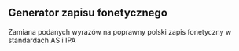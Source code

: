 ## Generator zapisu fonetycznego

Zamiana podanych wyrazów na poprawny polski zapis fonetyczny w standardach AS i IPA

